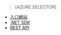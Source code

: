 ﻿> [AZURE.SELECTOR]
- [入口網站](media-services-manage-content#encode.md)
- [.NET SDK](media-services-dotnet-encode-asset.md)
- [REST API](media-services-rest-encode-asset.md)
<!--HONumber=47-->
